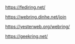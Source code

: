 https://fediring.net/

https://webring.dinhe.net/join

https://yesterweb.org/webring/

https://geekring.net/

